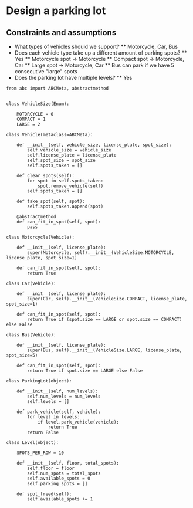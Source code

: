 # Design a parking lot

## Constraints and assumptions

* What types of vehicles should we support?
** Motorcycle, Car, Bus
* Does each vehicle type take up a different amount of parking spots?
** Yes
** Motorcycle spot -> Motorcycle
** Compact spot -> Motorcycle, Car
** Large spot -> Motorcycle, Car
** Bus can park if we have 5 consecutive "large" spots
* Does the parking lot have multiple levels?
** Yes

```
from abc import ABCMeta, abstractmethod


class VehicleSize(Enum):

    MOTORCYCLE = 0
    COMPACT = 1
    LARGE = 2

class Vehicle(metaclass=ABCMeta):

    def __init__(self, vehicle_size, license_plate, spot_size):
        self.vehicle_size = vehicle_size
        self.license_plate = license_plate
        self.spot_size = spot_size
        self.spots_taken = []

    def clear_spots(self):
        for spot in self.spots_taken:
            spot.remove_vehicle(self)
        self.spots_taken = []

    def take_spot(self, spot):
        self.spots_taken.append(spot)

    @abstractmethod
    def can_fit_in_spot(self, spot):
        pass

class Motorcycle(Vehicle):

    def __init__(self, license_plate):
        super(Motorcycle, self).__init__(VehicleSize.MOTORCYCLE, license_plate, spot_size=1)

    def can_fit_in_spot(self, spot):
        return True

class Car(Vehicle):

    def __init__(self, license_plate):
        super(Car, self).__init__(VehicleSize.COMPACT, license_plate, spot_size=1)

    def can_fit_in_spot(self, spot):
        return True if (spot.size == LARGE or spot.size == COMPACT) else False

class Bus(Vehicle):

    def __init__(self, license_plate):
        super(Bus, self).__init__(VehicleSize.LARGE, license_plate, spot_size=5)

    def can_fit_in_spot(self, spot):
        return True if spot.size == LARGE else False

class ParkingLot(object):

    def __init__(self, num_levels):
        self.num_levels = num_levels
        self.levels = []

    def park_vehicle(self, vehicle):
        for level in levels:
            if level.park_vehicle(vehicle):
                return True
        return False

class Level(object):

    SPOTS_PER_ROW = 10

    def __init__(self, floor, total_spots):
        self.floor = floor
        self.num_spots = total_spots
        self.available_spots = 0
        self.parking_spots = []

    def spot_freed(self):
        self.available_spots += 1
```
